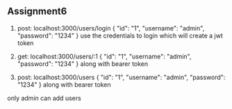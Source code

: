 ## Assignment6
1. post: localhost:3000/users/login
{
    "id": "1",
    "username": "admin",
    "password": "1234"
}
use the credentials to login which will create a jwt token

2. get: localhost:3000/users/:1
{
    "id": "1",
    "username": "admin",
    "password": "1234"
}
along with bearer token
3. post: localhost:3000/users
{
    "id": "1",
    "username": "admin",
    "password": "1234"
}
along with bearer token

only admin can add users